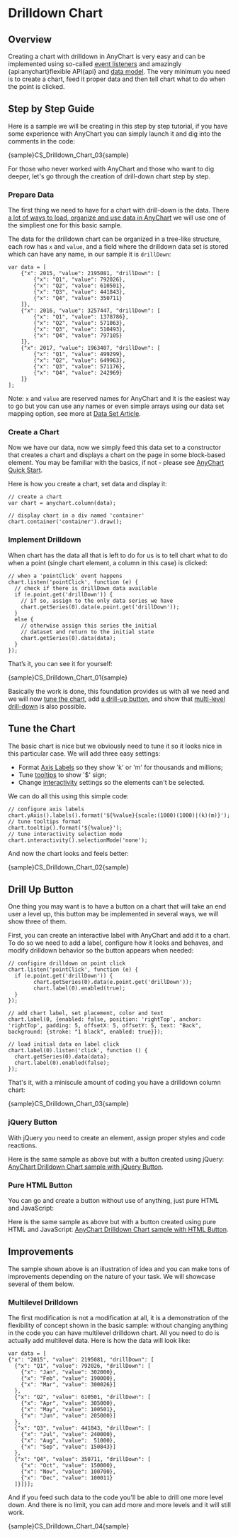 # Drilldown Chart

## Overview

Creating a chart with drilldown in AnyChart is very easy and can be implemented using so-called [event listeners](../Common_Settings/Event_Listeners) and amazingly {api:anychart}flexible API{api} and [data model](../Working_with_Data/Overview). The very minimum you need is to create a chart, feed it proper data and then tell chart what to do when the point is clicked.

## Step by Step Guide

Here is a sample we will be creating in this step by step tutorial, if you have some experience with AnyChart you can simply launch it and dig into the comments in the code:

{sample}CS\_Drilldown\_Chart\_03{sample}

For those who never worked with AnyChart and those who want to dig deeper, let's go through the creation of drill-down chart step by step.

### Prepare Data

The first thing we need to have for a chart with drill-down is the data. There [a lot of ways to load, organize and use data in AnyChart](../Working_with_Data/Overview) we will use one of the simpliest one for this basic sample.

The data for the drilldown chart can be organized in a tree-like structure, each row has `x` and `value`, and a field where the drilldown data set is stored which can have any name, in our sample it is `drillDown`: 

```
var data = [
    {"x": 2015, "value": 2195081, "drillDown": [
        {"x": "Q1", "value": 792026},
        {"x": "Q2", "value": 610501},
        {"x": "Q3", "value": 441843},
        {"x": "Q4", "value": 350711}
    ]},
    {"x": 2016, "value": 3257447, "drillDown": [
        {"x": "Q1", "value": 1378786},
        {"x": "Q2", "value": 571063},
        {"x": "Q3", "value": 510493},
        {"x": "Q4", "value": 797105}
    ]},
    {"x": 2017, "value": 1963407, "drillDown": [
        {"x": "Q1", "value": 499299},
        {"x": "Q2", "value": 649963},
        {"x": "Q3", "value": 571176},
        {"x": "Q4", "value": 242969}
    ]}
];
```

Note: `x` and `value` are reserved names for AnyChart and it is the easiest way to go but you can use any names or even simple arrays using our data set mapping option, see more at [Data Set Article](../Working_with_Data/Using_Data_Sets).

### Create a Chart

Now we have our data, now we simply feed this data set to a constructor that creates a chart and displays a chart on the page in some block-based element. You may be familiar with the basics, if not - please see [AnyChart Quick Start](../Quick_Start/Quick_Start).

Here is how you create a chart, set data and display it:

```
// create a chart
var chart = anychart.column(data);

// display chart in a div named 'container'
chart.container('container').draw();
```

### Implement Drilldown

When chart has the data all that is left to do for us is to tell chart what to do when a point (single chart element, a column in this case) is clicked:

```
// when a 'pointClick' event happens
chart.listen('pointClick', function (e) {
  // check if there is drillDown data available
  if (e.point.get('drillDown')) {
    // if so, assign to the only data series we have
    chart.getSeries(0).data(e.point.get('drillDown'));
  }
  else {
    // otherwise assign this series the initial
    // dataset and return to the initial state
    chart.getSeries(0).data(data);
  }
});
```

That’s it, you can see it for yourself: 

{sample}CS\_Drilldown\_Chart\_01{sample}

Basically the work is done, this foundation provides us with all we need and we will now [tune the chart](#tune-the-chart), add [a drill-up button](#drillup-button), and show that [multi-level drill-down](#multilevel-drilldown) is also possible.

## Tune the Chart

The basic chart is nice but we obviously need to tune it so it looks nice in this particular case. We will add three easy settings:
- Format [Axis Labels](../Axes_and_Grids/Axes_Labels_Formatting) so they show 'k' or 'm' for thousands and millions;
- Tune [tooltips](../Common_Settings/Tooltip) to show '$' sign;
- Change [interactivity](../Common_Settings/Interactivity) settings so the elements can't be selected.

We can do all this using this simple code:

```
// configure axis labels
chart.yAxis().labels().format('${%value}{scale:(1000)(1000)|(k)(m)}');
// tune tooltips format
chart.tooltip().format('${%value}');
// tune interactivity selection mode
chart.interactivity().selectionMode('none');
```

And now the chart looks and feels better:

{sample}CS\_Drilldown\_Chart\_02{sample}

## Drill Up Button

One thing you may want is to have a button on a chart that will take an end user a level up, this button may be implemented in several ways, we will show three of them.

First, you can create an interactive label with AnyChart and add it to a chart. To do so we need to add a label, configure how it looks and behaves, and modify drilldown behavior so the button appears when needed:

```
// configire drilldown on point click
chart.listen('pointClick', function (e) {
  if (e.point.get('drillDown')) {
        chart.getSeries(0).data(e.point.get('drillDown'));
        chart.label(0).enabled(true);            
  }
});

// add chart label, set placement, color and text
chart.label(0, {enabled: false, position: 'rightTop', anchor: 'rightTop', padding: 5, offsetX: 5, offsetY: 5, text: "Back", background: {stroke: "1 black", enabled: true}});

// load initial data on label click
chart.label(0).listen('click', function () {
  chart.getSeries(0).data(data);
  chart.label(0).enabled(false);
}); 
```

That's it, with a miniscule amount of coding you have a drilldown column chart:

{sample}CS\_Drilldown\_Chart\_03{sample}

### jQuery Button

With jQuery you need to create an element, assign proper styles and code reactions.

Here is the same sample as above but with a button created using jQuery: [AnyChart Drilldown Chart sample with jQuery Button](https://jsfiddle.net/rnug0bxb/).

### Pure HTML Button

You can go and create a button without use of anything, just pure HTML and JavaScript:

Here is the same sample as above but with a button created using pure HTML and JavaScript: [AnyChart Drilldown Chart sample with HTML Button](https://jsfiddle.net/1jum7L4j/).

## Improvements

The sample shown above is an illustration of idea and you can make tons of improvements depending on the nature of your task. We will showcase several of them below.

### Multilevel Drilldown

The first modification is not a modification at all, it is a demonstration of the flexibility of concept shown in the basic sample: without changing anything in the code you can have multilevel drilldown chart. All you need to do is actually add multilevel data. Here is how the data will look like:

```
var data = [
{"x": "2015", "value": 2195081, "drillDown": [
  {"x": "Q1", "value": 792026, "drillDown": [
    {"x": "Jan", "value": 302000},
    {"x": "Feb", "value": 190000},
    {"x": "Mar", "value": 300026}]
  },
  {"x": "Q2", "value": 610501, "drillDown": [
    {"x": "Apr", "value": 305000},
    {"x": "May", "value": 100501},
    {"x": "Jun", "value": 205000}]
  },
  {"x": "Q3", "value": 441843, "drillDown": [
    {"x": "Jul", "value": 240000},
    {"x": "Aug", "value":  51000},
    {"x": "Sep", "value": 150843}]
  },
  {"x": "Q4", "value": 350711, "drillDown": [
    {"x": "Oct", "value": 150000},
    {"x": "Nov", "value": 100700},
    {"x": "Dec", "value": 100011}
  ]}]}];
```

And if you feed such data to the code you'll be able to drill one more level down. And there is no limit, you can add more and more levels and it will still work.

{sample}CS\_Drilldown\_Chart\_04{sample}

